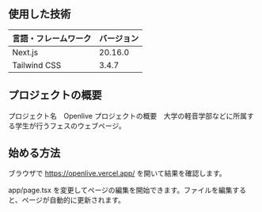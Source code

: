 ## 使用した技術 
| 言語・フレームワーク | バージョン |
| ------------------ | ---------- |
| Next.js            | 20.16.0    |
| Tailwind CSS       | 3.4.7      |

## プロジェクトの概要
プロジェクト名　Openlive
プロジェクトの概要　大学の軽音学部などに所属する学生が行うフェスのウェブページ。
## 始める方法

ブラウザで
https://openlive.vercel.app/
を開いて結果を確認します。

app/page.tsx を変更してページの編集を開始できます。ファイルを編集すると、ページが自動的に更新されます。
